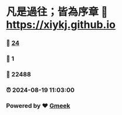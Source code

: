 # 凡是過往；皆為序章 :link: https://xiykj.github.io 
### :page_facing_up: [24](https://xiykj.github.io/tag.html) 
### :speech_balloon: 1 
### :hibiscus: 22488 
### :alarm_clock: 2024-08-19 11:03:00 
### Powered by :heart: [Gmeek](https://github.com/Meekdai/Gmeek)
